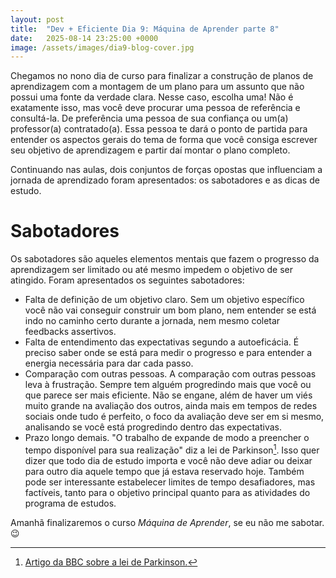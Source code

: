 ```yaml
---
layout: post
title:  "Dev + Eficiente Dia 9: Máquina de Aprender parte 8"
date:   2025-08-14 23:25:00 +0000
image: /assets/images/dia9-blog-cover.jpg
---
```

Chegamos no nono dia de curso para finalizar a construção de planos de aprendizagem com a montagem de um plano para um assunto que não possui uma fonte da verdade clara. Nesse caso, escolha uma! Não é exatamente isso, mas você deve procurar uma pessoa de referência e consultá-la. De preferência uma pessoa de sua confiança ou um(a) professor(a) contratado(a). Essa pessoa te dará o ponto de partida para entender os aspectos gerais do tema de forma que você consiga escrever seu objetivo de aprendizagem e partir daí montar o plano completo.

Continuando nas aulas, dois conjuntos de forças opostas que influenciam a jornada de aprendizado foram apresentados: os sabotadores e as dicas de estudo.

# Sabotadores

Os sabotadores são aqueles elementos mentais que fazem o progresso da aprendizagem ser limitado ou até mesmo impedem o objetivo de ser atingido. Foram apresentados os seguintes sabotadores:
- Falta de definição de um objetivo claro. Sem um objetivo específico você não vai conseguir construir um bom plano, nem entender se está indo no caminho certo durante a jornada, nem mesmo coletar feedbacks assertivos.
- Falta de entendimento das expectativas segundo a autoeficácia. É preciso saber onde se está para medir o progresso e para entender a energia necessária para dar cada passo. 
- Comparação com outras pessoas. A comparação com outras pessoas leva à frustração. Sempre tem alguém progredindo mais que você ou que parece ser mais eficiente. Não se engane, além de haver um viés muito grande na avaliação dos outros, ainda mais em tempos de redes sociais onde tudo é perfeito, o foco da avaliação deve ser em si mesmo, analisando se você está progredindo dentro das expectativas.
- Prazo longo demais. "O trabalho de expande de modo a preencher o tempo disponível para sua realização" diz a lei de Parkinson[^1]. Isso quer dizer que todo dia de estudo importa e você não deve adiar ou deixar para outro dia aquele tempo que já estava reservado hoje. Também pode ser interessante estabelecer limites de tempo desafiadores, mas factíveis, tanto para o objetivo principal quanto para as atividades do programa de estudos.

[^1]: [Artigo da BBC sobre a lei de Parkinson.](https://www.bbc.com/portuguese/geral-52927553)

Amanhã finalizaremos o curso *Máquina de Aprender*, se eu não me sabotar. 😉
